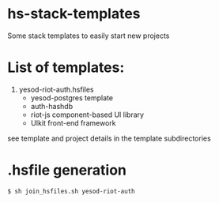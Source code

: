 # hs-stack-templates
Some stack templates to easily start new projects

# List of templates:
1. yesod-riot-auth.hsfiles
   - yesod-postgres template
   - auth-hashdb
   - riot-js component-based UI library
   - UIkit front-end framework

see template and project details in the template subdirectories

# .hsfile generation
```
$ sh join_hsfiles.sh yesod-riot-auth
```
